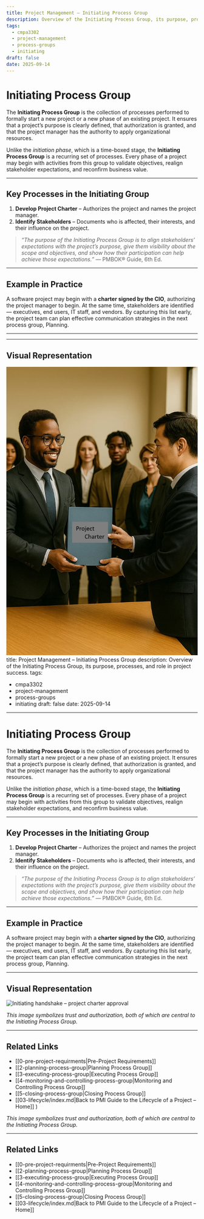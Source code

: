 ```yaml
---
title: Project Management – Initiating Process Group
description: Overview of the Initiating Process Group, its purpose, processes, and role in project success.
tags:
  - cmpa3302
  - project-management
  - process-groups
  - initiating
draft: false
date: 2025-09-14
---
```


# Initiating Process Group

The **Initiating Process Group** is the collection of processes performed to formally start a new project or a new phase of an existing project. It ensures that a project’s purpose is clearly defined, that authorization is granted, and that the project manager has the authority to apply organizational resources.  

Unlike the *initiation phase*, which is a time-boxed stage, the **Initiating Process Group** is a recurring set of processes. Every phase of a project may begin with activities from this group to validate objectives, realign stakeholder expectations, and reconfirm business value.  

---

## Key Processes in the Initiating Group

1. **Develop Project Charter** – Authorizes the project and names the project manager.  
2. **Identify Stakeholders** – Documents who is affected, their interests, and their influence on the project.  

> *“The purpose of the Initiating Process Group is to align stakeholders’ expectations with the project’s purpose, give them visibility about the scope and objectives, and show how their participation can help achieve those expectations.”* — PMBOK® Guide, 6th Ed.  

---

## Example in Practice

A software project may begin with a **charter signed by the CIO**, authorizing the project manager to begin. At the same time, stakeholders are identified — executives, end users, IT staff, and vendors. By capturing this list early, the project team can plan effective communication strategies in the next process group, Planning.  

---
---

## Visual Representation

![Closing the project—acceptance, handoff, and lessons learned](../images/init.jpg)
title: Project Management – Initiating Process Group
description: Overview of the Initiating Process Group, its purpose, processes, and role in project success.
tags:
  - cmpa3302
  - project-management
  - process-groups
  - initiating
draft: false
date: 2025-09-14
---

# Initiating Process Group

The **Initiating Process Group** is the collection of processes performed to formally start a new project or a new phase of an existing project. It ensures that a project’s purpose is clearly defined, that authorization is granted, and that the project manager has the authority to apply organizational resources.  

Unlike the *initiation phase*, which is a time-boxed stage, the **Initiating Process Group** is a recurring set of processes. Every phase of a project may begin with activities from this group to validate objectives, realign stakeholder expectations, and reconfirm business value.  

---

## Key Processes in the Initiating Group

1. **Develop Project Charter** – Authorizes the project and names the project manager.  
2. **Identify Stakeholders** – Documents who is affected, their interests, and their influence on the project.  

> *“The purpose of the Initiating Process Group is to align stakeholders’ expectations with the project’s purpose, give them visibility about the scope and objectives, and show how their participation can help achieve those expectations.”* — PMBOK® Guide, 6th Ed.  

---

## Example in Practice

A software project may begin with a **charter signed by the CIO**, authorizing the project manager to begin. At the same time, stakeholders are identified — executives, end users, IT staff, and vendors. By capturing this list early, the project team can plan effective communication strategies in the next process group, Planning.  

---

## Visual Representation

![Initiating handshake – project charter approval](images/init.jpg)

*This image symbolizes trust and authorization, both of which are central to the Initiating Process Group.*  

---

## Related Links

- [[0-pre-project-requirments|Pre-Project Requirements]]  
- [[2-planning-process-group|Planning Process Group]]  
- [[3-executing-process-group|Executing Process Group]]  
- [[4-monitoring-and-controlling-process-group|Monitoring and Controlling Process Group]]  
- [[5-closing-process-group|Closing Process Group]]  
- [[03-lifecycle/index.md|Back to PMI Guide to the Lifecycle of a Project – Home]]
)

*This image symbolizes trust and authorization, both of which are central to the Initiating Process Group.*  

---

## Related Links

- [[0-pre-project-requirments|Pre-Project Requirements]]  
- [[2-planning-process-group|Planning Process Group]]  
- [[3-executing-process-group|Executing Process Group]]  
- [[4-monitoring-and-controlling-process-group|Monitoring and Controlling Process Group]]  
- [[5-closing-process-group|Closing Process Group]]  
- [[03-lifecycle/index.md|Back to PMI Guide to the Lifecycle of a Project – Home]]

